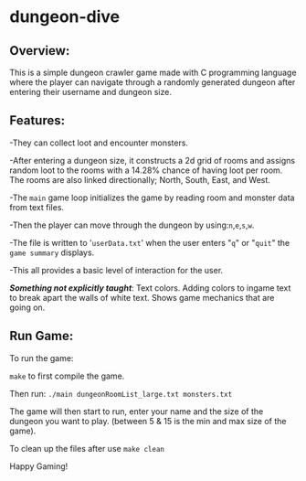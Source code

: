 # dungeon-dive

## Overview:

This is a simple dungeon crawler game made with C programming language where the player can navigate through a randomly generated dungeon after entering their username and dungeon size.

## Features:

-They can collect loot and encounter monsters.

-After entering a dungeon size, it constructs a 2d grid of rooms and assigns random loot to the rooms with a 14.28% chance of having loot per room. The rooms are also linked directionally; North, South, East, and West.

-The `main` game loop initializes the game by reading room and monster data from text files.

-Then the player can move through the dungeon by using:`n`,`e`,`s`,`w`.

-The file is written to '`userData.txt`' when the user enters "`q`" or "`quit`" the `game summary` displays.

-This all provides a basic level of interaction for the user.

**_Something not explicitly taught_**:
Text colors. Adding colors to ingame text to break apart the walls of white text. Shows game mechanics that are going on.

## Run Game:

To run the game:

`make` to first compile the game.

Then run:
`./main dungeonRoomList_large.txt monsters.txt`

The game will then start to run, enter your name and the size of the dungeon you want to play. (between 5 & 15 is the min and max size of the game).

To clean up the files after use `make clean`

Happy Gaming!
